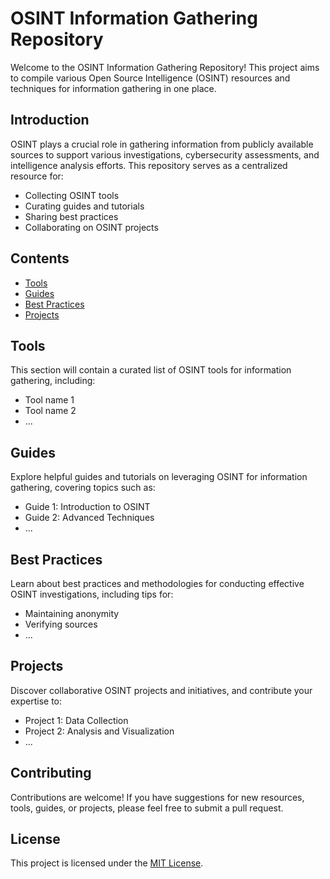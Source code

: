 # OSINT Information Gathering Repository

Welcome to the OSINT Information Gathering Repository! This project aims to compile various Open Source Intelligence (OSINT) resources and techniques for information gathering in one place.

## Introduction

OSINT plays a crucial role in gathering information from publicly available sources to support various investigations, cybersecurity assessments, and intelligence analysis efforts. This repository serves as a centralized resource for:

- Collecting OSINT tools
- Curating guides and tutorials
- Sharing best practices
- Collaborating on OSINT projects

## Contents

- [Tools](#tools)
- [Guides](#guides)
- [Best Practices](#best-practices)
- [Projects](#projects)

## Tools

This section will contain a curated list of OSINT tools for information gathering, including:

- Tool name 1
- Tool name 2
- ...

## Guides

Explore helpful guides and tutorials on leveraging OSINT for information gathering, covering topics such as:

- Guide 1: Introduction to OSINT
- Guide 2: Advanced Techniques
- ...

## Best Practices

Learn about best practices and methodologies for conducting effective OSINT investigations, including tips for:

- Maintaining anonymity
- Verifying sources
- ...

## Projects

Discover collaborative OSINT projects and initiatives, and contribute your expertise to:

- Project 1: Data Collection
- Project 2: Analysis and Visualization
- ...

## Contributing

Contributions are welcome! If you have suggestions for new resources, tools, guides, or projects, please feel free to submit a pull request.

## License

This project is licensed under the [MIT License](LICENSE).
